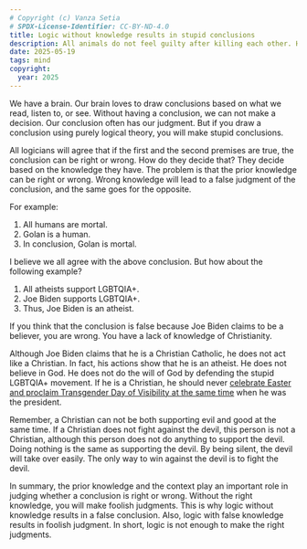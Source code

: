 ```yaml
---
# Copyright (c) Vanza Setia
# SPDX-License-Identifier: CC-BY-ND-4.0
title: Logic without knowledge results in stupid conclusions
description: All animals do not feel guilty after killing each other. Humans are animals. Thus, humans do not feel guilty after killing each other?!
date: 2025-05-19
tags: mind
copyright:
  year: 2025
---
```


We have a brain. Our brain loves to draw conclusions based on what we read, listen to, or see. Without having a conclusion, we can not make a decision. Our conclusion often has our judgment. But if you draw a conclusion using purely logical theory, you will make stupid conclusions.

All logicians will agree that if the first and the second premises are true, the conclusion can be right or wrong. How do they decide that? They decide based on the knowledge they have. The problem is that the prior knowledge can be right or wrong. Wrong knowledge will lead to a false judgment of the conclusion, and the same goes for the opposite.

For example:

1. All humans are mortal.
1. Golan is a human.
1. In conclusion, Golan is mortal.

I believe we all agree with the above conclusion. But how about the following example?

1. All atheists support LGBTQIA+.
1. Joe Biden supports LGBTQIA+.
1. Thus, Joe Biden is an atheist.

If you think that the conclusion is false because Joe Biden claims to be a believer, you are wrong. You have a lack of knowledge of Christianity.

Although Joe Biden claims that he is a Christian Catholic, he does not act like a Christian. In fact, his actions show that he is an atheist. He does not believe in God. He does not do the will of God by defending the stupid LGBTQIA+ movement. If he is a Christian, he should never [celebrate Easter and proclaim Transgender Day of Visibility at the same time](https://www.foxnews.com/politics/churches-lgbtq-groups-celebrate-transgender-day-visibility-easter-sunday-drag-me-to-church) when he was the president.

Remember, a Christian can not be both supporting evil and good at the same time. If a Christian does not fight against the devil, this person is not a Christian, although this person does not do anything to support the devil. Doing nothing is the same as supporting the devil. By being silent, the devil will take over easily. The only way to win against the devil is to fight the devil.

In summary, the prior knowledge and the context play an important role in judging whether a conclusion is right or wrong. Without the right knowledge, you will make foolish judgments. This is why logic without knowledge results in a false conclusion. Also, logic with false knowledge results in foolish judgment. In short, logic is not enough to make the right judgments.
